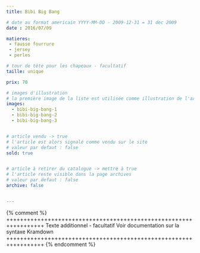 ```yaml
---
title: Bibi Big Bang

# date au format americain YYYY-MM-DD - 2009-12-31 = 31 dec 2009
date : 2016/07/09

matieres:
 - fausse fourrure
 - jersey
 - perles

# tour de tête pour les chapeaux - facultatif
taille: unique

prix: 70

# images d'illustration
# la première image de la liste est utilisée comme illustration de l'article dans les pages de listing.
images:
  - bibi-big-bang-1
  - bibi-big-bang-2
  - bibi-big-bang-3


# article vendu -> true
# l'article est alors signalé comme vendu sur le site
# valeur par defaut : false
sold: true


# article à retirer du catalogue -> mettre à true
# l'article reste visible dans la page archives
# valeur par defaut : false
archive: false


---
```

{% comment %} +++++++++++++++++++++++++++++++++++++++++++++++++++++++++++++++++
              Texte additionnel - facultatif
              Voir documentation sur la syntaxe Kramdown
+++++++++++++++++++++++++++++++++++++++++++++++++++++++++++++++++ {% endcomment %}
